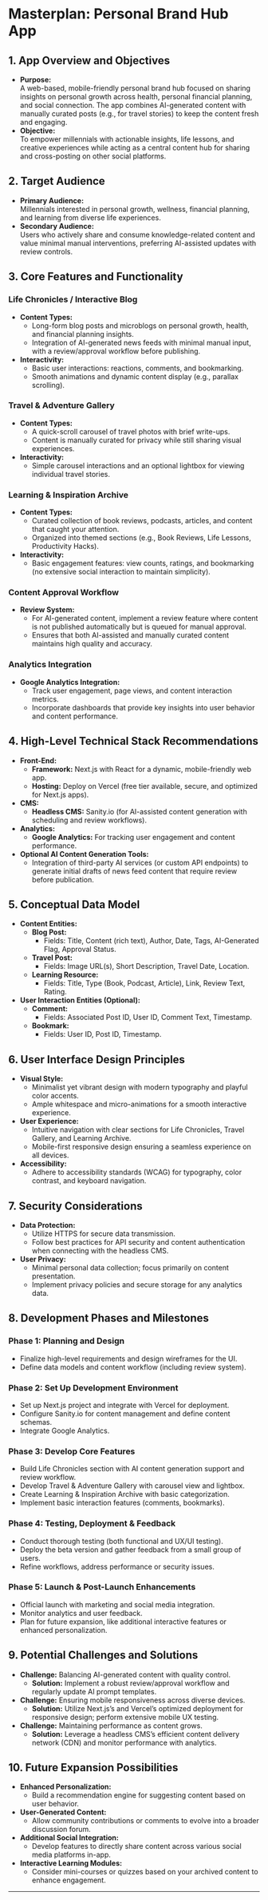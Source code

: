 # Masterplan: Personal Brand Hub App

## 1. App Overview and Objectives
- **Purpose:**  
  A web-based, mobile-friendly personal brand hub focused on sharing insights on personal growth across health, personal financial planning, and social connection. The app combines AI-generated content with manually curated posts (e.g., for travel stories) to keep the content fresh and engaging.
- **Objective:**  
  To empower millennials with actionable insights, life lessons, and creative experiences while acting as a central content hub for sharing and cross-posting on other social platforms.

## 2. Target Audience
- **Primary Audience:**  
  Millennials interested in personal growth, wellness, financial planning, and learning from diverse life experiences.
- **Secondary Audience:**  
  Users who actively share and consume knowledge-related content and value minimal manual interventions, preferring AI-assisted updates with review controls.

## 3. Core Features and Functionality
### Life Chronicles / Interactive Blog
- **Content Types:**  
  - Long-form blog posts and microblogs on personal growth, health, and financial planning insights.
  - Integration of AI-generated news feeds with minimal manual input, with a review/approval workflow before publishing.
- **Interactivity:**  
  - Basic user interactions: reactions, comments, and bookmarking.
  - Smooth animations and dynamic content display (e.g., parallax scrolling).

### Travel & Adventure Gallery
- **Content Types:**  
  - A quick-scroll carousel of travel photos with brief write-ups.
  - Content is manually curated for privacy while still sharing visual experiences.
- **Interactivity:**  
  - Simple carousel interactions and an optional lightbox for viewing individual travel stories.

### Learning & Inspiration Archive
- **Content Types:**  
  - Curated collection of book reviews, podcasts, articles, and content that caught your attention.
  - Organized into themed sections (e.g., Book Reviews, Life Lessons, Productivity Hacks).
- **Interactivity:**  
  - Basic engagement features: view counts, ratings, and bookmarking (no extensive social interaction to maintain simplicity).

### Content Approval Workflow
- **Review System:**  
  - For AI-generated content, implement a review feature where content is not published automatically but is queued for manual approval.
  - Ensures that both AI-assisted and manually curated content maintains high quality and accuracy.

### Analytics Integration
- **Google Analytics Integration:**  
  - Track user engagement, page views, and content interaction metrics.
  - Incorporate dashboards that provide key insights into user behavior and content performance.

## 4. High-Level Technical Stack Recommendations
- **Front-End:**  
  - **Framework:** Next.js with React for a dynamic, mobile-friendly web app.
  - **Hosting:** Deploy on Vercel (free tier available, secure, and optimized for Next.js apps).
- **CMS:**  
  - **Headless CMS:** Sanity.io (for AI-assisted content generation with scheduling and review workflows).
- **Analytics:**  
  - **Google Analytics:** For tracking user engagement and content performance.
- **Optional AI Content Generation Tools:**  
  - Integration of third-party AI services (or custom API endpoints) to generate initial drafts of news feed content that require review before publication.

## 5. Conceptual Data Model
- **Content Entities:**
  - **Blog Post:**  
    - Fields: Title, Content (rich text), Author, Date, Tags, AI-Generated Flag, Approval Status.
  - **Travel Post:**  
    - Fields: Image URL(s), Short Description, Travel Date, Location.
  - **Learning Resource:**  
    - Fields: Title, Type (Book, Podcast, Article), Link, Review Text, Rating.
- **User Interaction Entities (Optional):**
  - **Comment:**  
    - Fields: Associated Post ID, User ID, Comment Text, Timestamp.
  - **Bookmark:**  
    - Fields: User ID, Post ID, Timestamp.

## 6. User Interface Design Principles
- **Visual Style:**  
  - Minimalist yet vibrant design with modern typography and playful color accents.
  - Ample whitespace and micro-animations for a smooth interactive experience.
- **User Experience:**  
  - Intuitive navigation with clear sections for Life Chronicles, Travel Gallery, and Learning Archive.
  - Mobile-first responsive design ensuring a seamless experience on all devices.
- **Accessibility:**  
  - Adhere to accessibility standards (WCAG) for typography, color contrast, and keyboard navigation.

## 7. Security Considerations
- **Data Protection:**  
  - Utilize HTTPS for secure data transmission.
  - Follow best practices for API security and content authentication when connecting with the headless CMS.
- **User Privacy:**  
  - Minimal personal data collection; focus primarily on content presentation.
  - Implement privacy policies and secure storage for any analytics data.
  
## 8. Development Phases and Milestones
### Phase 1: Planning and Design
- Finalize high-level requirements and design wireframes for the UI.
- Define data models and content workflow (including review system).

### Phase 2: Set Up Development Environment
- Set up Next.js project and integrate with Vercel for deployment.
- Configure Sanity.io for content management and define content schemas.
- Integrate Google Analytics.

### Phase 3: Develop Core Features
- Build Life Chronicles section with AI content generation support and review workflow.
- Develop Travel & Adventure Gallery with carousel view and lightbox.
- Create Learning & Inspiration Archive with basic categorization.
- Implement basic interaction features (comments, bookmarks).

### Phase 4: Testing, Deployment & Feedback
- Conduct thorough testing (both functional and UX/UI testing).
- Deploy the beta version and gather feedback from a small group of users.
- Refine workflows, address performance or security issues.

### Phase 5: Launch & Post-Launch Enhancements
- Official launch with marketing and social media integration.
- Monitor analytics and user feedback.
- Plan for future expansion, like additional interactive features or enhanced personalization.

## 9. Potential Challenges and Solutions
- **Challenge:** Balancing AI-generated content with quality control.
  - **Solution:** Implement a robust review/approval workflow and regularly update AI prompt templates.
- **Challenge:** Ensuring mobile responsiveness across diverse devices.
  - **Solution:** Utilize Next.js’s and Vercel’s optimized deployment for responsive design; perform extensive mobile UX testing.
- **Challenge:** Maintaining performance as content grows.
  - **Solution:** Leverage a headless CMS’s efficient content delivery network (CDN) and monitor performance with analytics.

## 10. Future Expansion Possibilities
- **Enhanced Personalization:**  
  - Build a recommendation engine for suggesting content based on user behavior.
- **User-Generated Content:**  
  - Allow community contributions or comments to evolve into a broader discussion forum.
- **Additional Social Integration:**  
  - Develop features to directly share content across various social media platforms in-app.
- **Interactive Learning Modules:**  
  - Consider mini-courses or quizzes based on your archived content to enhance engagement.

---

